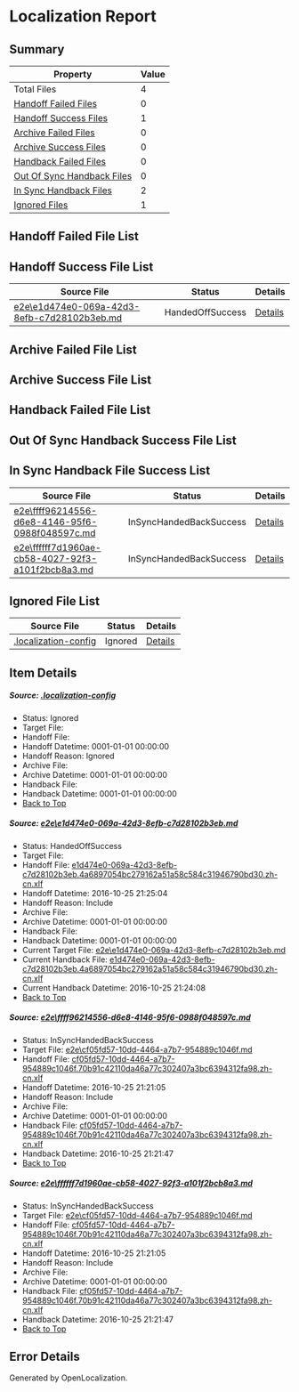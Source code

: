 # <a name='report-top'></a> Localization Report

## Summary
 Property | Value 
 -------- | ----- 
 Total Files | 4
[ Handoff Failed Files ](#handoff-failed-list)| 0
[ Handoff Success Files ](#handoff-success-list)| 1
[ Archive Failed Files ](#archive-failed-list)| 0
[ Archive Success Files ](#archive-success-list)| 0
[ Handback Failed Files ](#handback-failed-list)| 0
[ Out Of Sync Handback Files ](#outofsync-handback-success-list)| 0
[ In Sync Handback Files ](#insync-handback-success-list)| 2
[ Ignored Files ](#ignored-list)| 1

## <a name='handoff-failed-list'></a> Handoff Failed File List

## <a name='handoff-success-list'></a> Handoff Success File List
 Source File | Status | Details 
 ----------- | ------ | ------- 
 [e2e\e1d474e0-069a-42d3-8efb-c7d28102b3eb.md](https://github.com/OpenLocalizationTestOrg/ol-test0/blob/b4aa912c0d62703b19945044ed0cce2218468dd0/e2e/e1d474e0-069a-42d3-8efb-c7d28102b3eb.md) | HandedOffSuccess | [Details](#94498e508437cd7e1befd5d3a0ac42fa55e759161)

## <a name='archive-failed-list'></a> Archive Failed File List

## <a name='archive-success-list'></a> Archive Success File List

## <a name='handback-failed-list'></a> Handback Failed File List

## <a name='outofsync-handback-success-list'></a> Out Of Sync Handback Success File List

## <a name='insync-handback-success-list'></a> In Sync Handback File Success List
 Source File | Status | Details 
 ----------- | ------ | ------- 
 [e2e\ffff96214556-d6e8-4146-95f6-0988f048597c.md](https://github.com/OpenLocalizationTestOrg/ol-test0/blob/01f78333c3efcfd3c2cc2d889c1571838b9f46fe/e2e/ffff96214556-d6e8-4146-95f6-0988f048597c.md) | InSyncHandedBackSuccess | [Details](#3caf02392ec59788bdcd40d9468c0cb14d9e5b9e2)
 [e2e\ffffff7d1960ae-cb58-4027-92f3-a101f2bcb8a3.md](https://github.com/OpenLocalizationTestOrg/ol-test0/blob/b4aa912c0d62703b19945044ed0cce2218468dd0/e2e/ffffff7d1960ae-cb58-4027-92f3-a101f2bcb8a3.md) | InSyncHandedBackSuccess | [Details](#3caf02392ec59788bdcd40d9468c0cb14d9e5b9e3)

## <a name='ignored-list'></a> Ignored File List
 Source File | Status | Details 
 ----------- | ------ | ------- 
 [.localization-config](https://github.com/OpenLocalizationTestOrg/ol-test0/blob/b4aa912c0d62703b19945044ed0cce2218468dd0/.localization-config) | Ignored | [Details](#c268a05ecaa7ec85942ed632c29928ee5bd6da8d0)

## Item Details
##### <a name='c268a05ecaa7ec85942ed632c29928ee5bd6da8d0'></a> Source: [.localization-config](https://github.com/OpenLocalizationTestOrg/ol-test0/blob/b4aa912c0d62703b19945044ed0cce2218468dd0/.localization-config)
* Status: Ignored
* Target File: 
* Handoff File: 
* Handoff Datetime: 0001-01-01 00:00:00
* Handoff Reason: Ignored
* Archive File: 
* Archive Datetime: 0001-01-01 00:00:00
* Handback File: 
* Handback Datetime: 0001-01-01 00:00:00
* [Back to Top](#report-top)

##### <a name='94498e508437cd7e1befd5d3a0ac42fa55e759161'></a> Source: [e2e\e1d474e0-069a-42d3-8efb-c7d28102b3eb.md](https://github.com/OpenLocalizationTestOrg/ol-test0/blob/b4aa912c0d62703b19945044ed0cce2218468dd0/e2e/e1d474e0-069a-42d3-8efb-c7d28102b3eb.md)
* Status: HandedOffSuccess
* Target File: 
* Handoff File: [e1d474e0-069a-42d3-8efb-c7d28102b3eb.4a6897054bc279162a51a58c584c31946790bd30.zh-cn.xlf](https://github.com/OpenLocalizationTestOrg/ol-test0-handoff/blob/9d04797822a262c494f3648d8ca4daff390fce88/ol-handoff/OpenLocalizationTestOrg/ol-test0-zhcn/shujia/ht/e1d474e0-069a-42d3-8efb-c7d28102b3eb.4a6897054bc279162a51a58c584c31946790bd30.zh-cn.xlf)
* Handoff Datetime: 2016-10-25 21:25:04
* Handoff Reason: Include
* Archive File: 
* Archive Datetime: 0001-01-01 00:00:00
* Handback File: 
* Handback Datetime: 0001-01-01 00:00:00
* Current Target File: [e2e\e1d474e0-069a-42d3-8efb-c7d28102b3eb.md](https://github.com/OpenLocalizationTestOrg/ol-test0-zhcn/blob/5bd7f4972eac495cfa587573fff03b973163fb39/e2e/e1d474e0-069a-42d3-8efb-c7d28102b3eb.md)
* Current Handback File: [e1d474e0-069a-42d3-8efb-c7d28102b3eb.4a6897054bc279162a51a58c584c31946790bd30.zh-cn.xlf](https://github.com/OpenLocalizationTestOrg/ol-test0-handback/blob/79e8a47da8ddc81188be76d6188c1adfdd0052b6/ol-handback/OpenLocalizationTestOrg/ol-test0-zhcn/shujia/ht/e1d474e0-069a-42d3-8efb-c7d28102b3eb.4a6897054bc279162a51a58c584c31946790bd30.zh-cn.xlf)
* Current Handback Datetime: 2016-10-25 21:24:08
* [Back to Top](#report-top)

##### <a name='3caf02392ec59788bdcd40d9468c0cb14d9e5b9e2'></a> Source: [e2e\ffff96214556-d6e8-4146-95f6-0988f048597c.md](https://github.com/OpenLocalizationTestOrg/ol-test0/blob/01f78333c3efcfd3c2cc2d889c1571838b9f46fe/e2e/ffff96214556-d6e8-4146-95f6-0988f048597c.md)
* Status: InSyncHandedBackSuccess
* Target File: [e2e\cf05fd57-10dd-4464-a7b7-954889c1046f.md](https://github.com/OpenLocalizationTestOrg/ol-test0-zhcn/blob/1439983caf6ef88a45f389522694db5980928274/e2e/cf05fd57-10dd-4464-a7b7-954889c1046f.md)
* Handoff File: [cf05fd57-10dd-4464-a7b7-954889c1046f.70b91c42110da46a77c302407a3bc6394312fa98.zh-cn.xlf](https://github.com/OpenLocalizationTestOrg/ol-test0-handoff/blob/20b79e5d0817ef7632b3a833d948cca962b5799f/ol-handoff/OpenLocalizationTestOrg/ol-test0-zhcn/shujia/ht/cf05fd57-10dd-4464-a7b7-954889c1046f.70b91c42110da46a77c302407a3bc6394312fa98.zh-cn.xlf)
* Handoff Datetime: 2016-10-25 21:21:05
* Handoff Reason: Include
* Archive File: 
* Archive Datetime: 0001-01-01 00:00:00
* Handback File: [cf05fd57-10dd-4464-a7b7-954889c1046f.70b91c42110da46a77c302407a3bc6394312fa98.zh-cn.xlf](https://github.com/OpenLocalizationTestOrg/ol-test0-handback/blob/10a592d580c5cf8833d1606ee89fb1e331045000/ol-handback/OpenLocalizationTestOrg/ol-test0-zhcn/shujia/ht/cf05fd57-10dd-4464-a7b7-954889c1046f.70b91c42110da46a77c302407a3bc6394312fa98.zh-cn.xlf)
* Handback Datetime: 2016-10-25 21:21:47
* [Back to Top](#report-top)

##### <a name='3caf02392ec59788bdcd40d9468c0cb14d9e5b9e3'></a> Source: [e2e\ffffff7d1960ae-cb58-4027-92f3-a101f2bcb8a3.md](https://github.com/OpenLocalizationTestOrg/ol-test0/blob/b4aa912c0d62703b19945044ed0cce2218468dd0/e2e/ffffff7d1960ae-cb58-4027-92f3-a101f2bcb8a3.md)
* Status: InSyncHandedBackSuccess
* Target File: [e2e\cf05fd57-10dd-4464-a7b7-954889c1046f.md](https://github.com/OpenLocalizationTestOrg/ol-test0-zhcn/blob/1439983caf6ef88a45f389522694db5980928274/e2e/cf05fd57-10dd-4464-a7b7-954889c1046f.md)
* Handoff File: [cf05fd57-10dd-4464-a7b7-954889c1046f.70b91c42110da46a77c302407a3bc6394312fa98.zh-cn.xlf](https://github.com/OpenLocalizationTestOrg/ol-test0-handoff/blob/20b79e5d0817ef7632b3a833d948cca962b5799f/ol-handoff/OpenLocalizationTestOrg/ol-test0-zhcn/shujia/ht/cf05fd57-10dd-4464-a7b7-954889c1046f.70b91c42110da46a77c302407a3bc6394312fa98.zh-cn.xlf)
* Handoff Datetime: 2016-10-25 21:21:05
* Handoff Reason: Include
* Archive File: 
* Archive Datetime: 0001-01-01 00:00:00
* Handback File: [cf05fd57-10dd-4464-a7b7-954889c1046f.70b91c42110da46a77c302407a3bc6394312fa98.zh-cn.xlf](https://github.com/OpenLocalizationTestOrg/ol-test0-handback/blob/10a592d580c5cf8833d1606ee89fb1e331045000/ol-handback/OpenLocalizationTestOrg/ol-test0-zhcn/shujia/ht/cf05fd57-10dd-4464-a7b7-954889c1046f.70b91c42110da46a77c302407a3bc6394312fa98.zh-cn.xlf)
* Handback Datetime: 2016-10-25 21:21:47
* [Back to Top](#report-top)


## Error Details

Generated by OpenLocalization.
